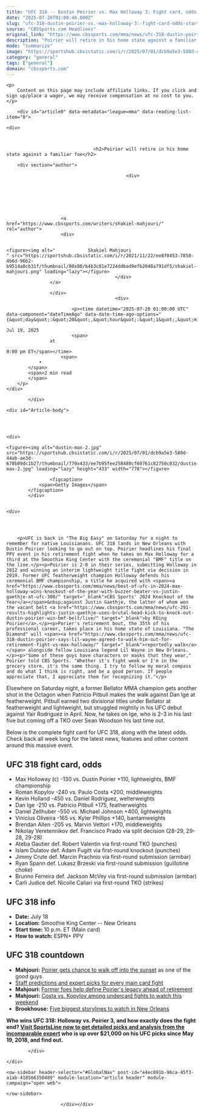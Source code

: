 ```yaml
---
title: "UFC 318 -- Dustin Poirier vs. Max Holloway 3: Fight card, odds, start time, location, date, complete guide"
date: "2025-07-20T01:00:46.000Z"
slug: "ufc-318-dustin-poirier-vs.-max-holloway-3:-fight-card-odds-start-time-location-date-complete-guide"
source: "CBSSports.com Headlines"
original_link: "https://www.cbssports.com/mma/news/ufc-318-dustin-poirier-vs-max-holloway-3-fight-card-odds-start-time-location-date-complete-guide/"
description: "Poirier will retire in his home state against a familiar foe"
mode: "summarize"
image: "https://sportshub.cbsistatic.com/i/r/2025/07/01/dcb9a5e3-580d-44ab-ae3d-670b89dc1b27/thumbnail/1200x675/a36aab5cc37110944bae161c25877c07/dustin-max-2.jpg"
category: "general"
tags: ["general"]
domain: "cbssports.com"
---
```

<div id="readability-page-1" class="page"><div id="page-content">
                                            







<div id="reading-list-items-container" data-component="articleProgressBar" data-article-progress-bar-options="{&quot;device&quot;:&quot;desktop&quot;,&quot;isAbTestActive&quot;:false,&quot;mode&quot;:&quot;progress&quot;,&quot;showGamblingAds&quot;:true,&quot;taboolaFrequency&quot;:3}">
                    
    <p>
        Content on this page may include affiliate links. If you click and sign up/place a wager, we may receive compensation at no cost to you.
    </p>
        
        <div id="article0" data-metadata="league=mma" data-reading-list-item="0">
            

<article>
                                            
    <div>
                            
        

                                    <h2>Poirier will retire in his home state against a familiar foe</h2>
                    
        <div section="author">
                                                            
                                                <div>
                                
                                                                            
    
                    
        
            
    
                        <a href="https://www.cbssports.com/writers/shakiel-mahjouri/" rel="author">
                        <div>
                                                                                                                        
        
    <figure><img alt="            Shakiel Mahjouri
    " src="https://sportshub.cbsistatic.com/i/r/2021/11/22/ee8f0453-7850-4b6d-96b2-b9514a8cb31f/thumbnail/80x80/b4b3c81e7224ddbad9efb2048a791df5/shakiel-mahjouri.png" loading="lazy"></figure>
                                            </div>
                    </a>
            
                    </div>
                                            <div>
                                                                                    
                            <p><time datetime="2025-07-20 01:00:00 UTC" data-component="dateTimeAgo" data-date-time-ago-options="{&quot;day&quot;:&quot;20&quot;,&quot;hour&quot;:&quot;1&quot;,&quot;min&quot;:&quot;00&quot;,&quot;month&quot;:&quot;7&quot;,&quot;year&quot;:&quot;2025&quot;,&quot;hideAfter24Hours&quot;:false}">
                    
    Jul 19, 2025
                            <span>
                    at
                            
    9:00 pm ET</span></time>
                        <span>
                •
            </span>
            <span>2 min read
            </span>
        </p>
    </div>
</div>

            </div>

    <div id="Article-body">
        
    
        
                
    <div>
                            
    <figure><img alt="dustin-max-2.jpg" src="https://sportshub.cbsistatic.com/i/r/2025/07/01/dcb9a5e3-580d-44ab-ae3d-670b89dc1b27/thumbnail/770x433/ee7b95fee258480cf60761c82750c032/dustin-max-2.jpg" loading="lazy" height="433" width="770"></figure>
        
                    <figcaption>
                <span>Getty Images</span>
            </figcaption>
            </div>

    
    <div>
        
        
                            
                
        <p>UFC is back in "The Big Easy" on Saturday for a night to remember for native Louisianans. UFC 318 lands in New Orleans with Dustin Poirier looking to go out on top. Poirier headlines his final PPV event in his retirement fight when he takes on Max Holloway for a third at the Smoothie King Center with the ceremonial "BMF" title on the line.</p><p>Poirier is 2-0 in their series, submitting Holloway in 2012 and winning an interim lightweight title fight via decision in 2019. Former UFC featherweight champion Holloway defends his ceremonial BMF championship, a title he acquired with <span><a href="https://www.cbssports.com/mma/news/best-of-ufc-in-2024-max-holloway-wins-knockout-of-the-year-with-buzzer-beater-vs-justin-gaethje-at-ufc-300/" target="_blank">CBS Sports' 2024 Knockout of the Year</a></span>&nbsp;against Justin Gaethje, the latter of whom won the vacant belt <a href="https://www.cbssports.com/mma/news/ufc-291-results-highlights-justin-gaethje-uses-brutal-head-kick-to-knock-out-dustin-poirier-win-bmf-belt/live/" target="_blank">by KOing Poirier</a>.</p><p>Porier's retirement bout, the 35th of his professional career, takes place in his home state of Louisiana. "The Diamond" will <span><a href="https://www.cbssports.com/mma/news/ufc-318-dustin-poirier-says-lil-wayne-agreed-to-walk-him-out-for-retirement-fight-vs-max-holloway/" target="_blank">reportedly walk</a></span> alongside fellow Louisiana legend Lil Wayne in New Orleans.</p><p>"Some of these guys have characters or masks that they wear," Poirier told CBS Sports. "Whether it's fight week or I'm in the grocery store, it's the same thing. I try to follow my moral compass and do what I think is right, and be a good person. If people appreciate that, I appreciate them for recognizing it."</p>
        

<p>Elsewhere on Saturday night, a former Bellator MMA champion gets another shot in the Octagon when Patricio Pitbull makes the walk against Dan Ige at featherweight. Pitbull earned two divisional titles under Bellator at featherweight and lightweight, but struggled mightily in his UFC debut against Yair Rodriguez in April. Now, he takes on Ige, who is 2-3 in his last five but coming off a TKO over Sean Woodson his last time out.</p><p>Below is the complete fight card for UFC 318, along with the latest odds. Check back all week long for the latest news, features and other content around this massive event.</p>
        

<h2>UFC 318 fight card, odds</h2><ul><li>Max Holloway (c) -130 vs. Dustin Poirier +110, lightweights, BMF championship<br></li><li>Roman Kopylov -240 vs. Paulo Costa +200, middleweights</li><li>Kevin Holland -450 vs. Daniel Rodriguez, welterweights</li><li>Dan Ige -210 vs. Patricio Pitbull +175, featherweights</li><li>Daniel Zellhuber -550 vs. Michael Johnson +400, lightweights</li><li>Vinicius Oliveira -165 vs. Kyler Phillips +140, bantamweights</li><li>Brendan Allen -205 vs. Marvin Vettori +170, middleweights</li><li>Nikolay Veretennikov def. Francisco Prado via split decision (28-29, 29-28, 29-28)</li><li>Ateba Gautier def. Robert Valentin via first-round TKO (punches)</li><li>Islam Dulatov def. Adam Fugitt via first-round knockout (punches)</li><li>Jimmy Crute def. Marcin Prachnio via first-round submission (armbar)</li><li>Ryan Spann def. Lukasz Brzeski via first-round submission (guillotine choke)</li><li>Brunno Ferreira def. Jackson McVey via first-round submission (armbar)</li><li>Carli Judice def. Nicolle Caliari via first-round TKO (strikes)</li></ul><h2>UFC 318 info</h2><ul><li><strong>Date:</strong>&nbsp;July 18</li><li><strong>Location:</strong>&nbsp;Smoothie King Center -- New Orleans</li><li><strong>Start time: </strong>10 p.m. ET (Main card)&nbsp;</li><li><strong>How to watch:</strong>&nbsp;ESPN+ PPV</li></ul><h2>UFC 318 countdown</h2><ul><li><strong>Mahjouri:</strong> <span><a href="https://www.cbssports.com/mma/news/dustin-poirier-gets-to-walk-off-into-the-sunset-as-one-of-mmas-rare-good-guys-im-just-living-my-life/" target="_blank">Poirier gets chance to walk off into the sunset</a></span> as one of the good guys</li><li><span><a href="https://www.cbssports.com/mma/news/ufc-318-predictions-dustin-poirier-vs-max-holloway-3-fight-card-odds-prelims-preview-expert-picks/" target="_blank">Staff predictions and expert picks for every main card fight</a></span></li><li><strong>Mahjouri: </strong><span><a href="https://www.cbssports.com/mma/news/dustin-poirier-retirement-islam-makhachev-justin-gaethje-and-more-remember-legacy-of-the-diamond/" target="_blank">Former foes help define Poirier's legacy ahead of retirement</a></span></li><li><strong>Mahjouri:</strong> <span><a href="https://www.cbssports.com/mma/news/ufc-318-fight-card-paulo-costa-vs-roman-kopylov-among-top-undercard-fights-to-watch-this-weekend/" target="_blank">Costa vs. Kopylov among undercard fights to watch this weekend</a></span></li><li><strong>Brookhouse:</strong> <span><a href="https://www.cbssports.com/mma/news/ufc-318-fight-card-dustin-poirier-vs-max-holloway-3-five-biggest-storylines-to-watch-for-in-new-orleans/" target="_blank">Five biggest storylines to watch in New Orleans</a></span></li></ul><p><strong>Who wins UFC 318: Holloway vs. Poirier 3, and how exactly does the fight end?&nbsp;<a href="https://www.sportsline.com/insiders/ufc-318-odds-picks-seasoned-mma-analyst-reveals-selections-for-holloway-vs-poirier-and-other-new-orleans-matchups-on-july-19/#ttag=07192025_agg_cbssports_picks_ufc_mma_kylemarleyexpert_UFC318HollowayPoirier" target="_blank">Visit SportsLine now to get detailed picks and analysis from the incomparable expert</a> who is up over $21,000 on his UFC picks since May 19, 2018, and find out.</strong></p>


        
            </div>

    </div>
</article>
        </div>
    </div>



    
    
        
    <ow-sidebar header-selector="#GlobalNav" post-id="e4ec891b-96ca-45f3-a1ab-418566350489" module-location="article header" module-campaign="open web">
        
    </ow-sidebar>
    
                        </div></div>